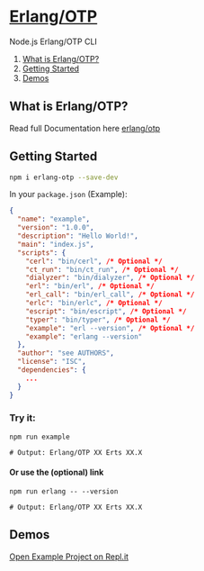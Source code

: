 # [Erlang/OTP](https://repl.it/@robinrpr/erlang-otp)
Node.js Erlang/OTP CLI

1. [What is Erlang/OTP?](https://github.com/erlangjs/erlang-otp#what-is-erlang-otp)
2. [Getting Started](https://github.com/erlangjs/erlang-otp#getting-started)
3. [Demos](https://github.com/erlangjs/erlang-otp3#demos)

## What is Erlang/OTP?
Read full Documentation here [erlang/otp](https://github.com/erlang/otp)

## Getting Started

```bash
npm i erlang-otp --save-dev
```

In your `package.json` (Example):
```json
{
  "name": "example",
  "version": "1.0.0",
  "description": "Hello World!",
  "main": "index.js",
  "scripts": {
    "cerl": "bin/cerl", /* Optional */
    "ct_run": "bin/ct_run", /* Optional */
    "dialyzer": "bin/dialyzer", /* Optional */
    "erl": "bin/erl", /* Optional */
    "erl_call": "bin/erl_call", /* Optional */
    "erlc": "bin/erlc", /* Optional */
    "escript": "bin/escript", /* Optional */
    "typer": "bin/typer", /* Optional */
    "example": "erl --version", /* Optional */
    "example": "erlang --version"
  },
  "author": "see AUTHORS",
  "license": "ISC",
  "dependencies": {
    ...
  }
}
```

### Try it:
```shell
npm run example

# Output: Erlang/OTP XX Erts XX.X
```

#### Or use the (optional) link
```shell
npm run erlang -- --version

# Output: Erlang/OTP XX Erts XX.X
```

## Demos
[Open Example Project on Repl.it](https://repl.it/@robinrpr/erlang-otp-example)
